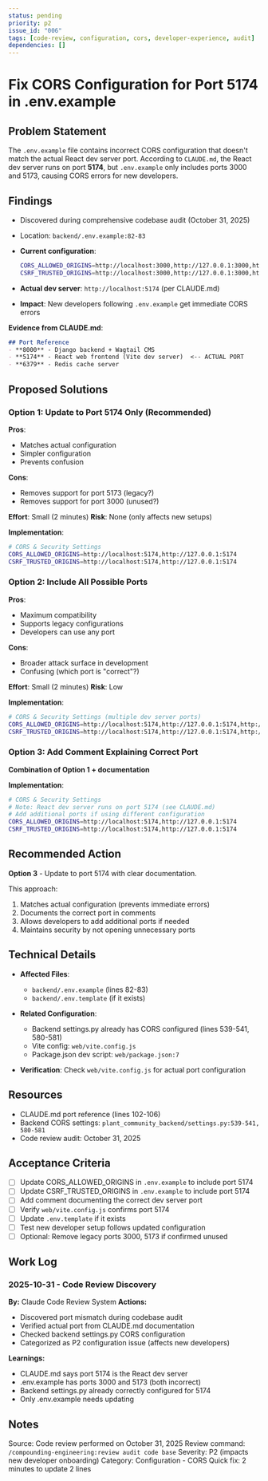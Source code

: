 ```yaml
---
status: pending
priority: p2
issue_id: "006"
tags: [code-review, configuration, cors, developer-experience, audit]
dependencies: []
---
```


# Fix CORS Configuration for Port 5174 in .env.example

## Problem Statement
The `.env.example` file contains incorrect CORS configuration that doesn't match the actual React dev server port. According to `CLAUDE.md`, the React dev server runs on port **5174**, but `.env.example` only includes ports 3000 and 5173, causing CORS errors for new developers.

## Findings
- Discovered during comprehensive codebase audit (October 31, 2025)
- Location: `backend/.env.example:82-83`
- **Current configuration**:
  ```bash
  CORS_ALLOWED_ORIGINS=http://localhost:3000,http://127.0.0.1:3000,http://localhost:5173,http://127.0.0.1:5173
  CSRF_TRUSTED_ORIGINS=http://localhost:3000,http://127.0.0.1:3000,http://localhost:5173,http://127.0.0.1:5173
  ```

- **Actual dev server**: `http://localhost:5174` (per CLAUDE.md)
- **Impact**: New developers following `.env.example` get immediate CORS errors

**Evidence from CLAUDE.md**:
```markdown
## Port Reference
- **8000** - Django backend + Wagtail CMS
- **5174** - React web frontend (Vite dev server)  <-- ACTUAL PORT
- **6379** - Redis cache server
```

## Proposed Solutions

### Option 1: Update to Port 5174 Only (Recommended)
**Pros**:
- Matches actual configuration
- Simpler configuration
- Prevents confusion

**Cons**:
- Removes support for port 5173 (legacy?)
- Removes support for port 3000 (unused?)

**Effort**: Small (2 minutes)
**Risk**: None (only affects new setups)

**Implementation**:
```bash
# CORS & Security Settings
CORS_ALLOWED_ORIGINS=http://localhost:5174,http://127.0.0.1:5174
CSRF_TRUSTED_ORIGINS=http://localhost:5174,http://127.0.0.1:5174
```

### Option 2: Include All Possible Ports
**Pros**:
- Maximum compatibility
- Supports legacy configurations
- Developers can use any port

**Cons**:
- Broader attack surface in development
- Confusing (which port is "correct"?)

**Effort**: Small (2 minutes)
**Risk**: Low

**Implementation**:
```bash
# CORS & Security Settings (multiple dev server ports)
CORS_ALLOWED_ORIGINS=http://localhost:5174,http://127.0.0.1:5174,http://localhost:5173,http://127.0.0.1:5173,http://localhost:3000,http://127.0.0.1:3000
CSRF_TRUSTED_ORIGINS=http://localhost:5174,http://127.0.0.1:5174,http://localhost:5173,http://127.0.0.1:5173,http://localhost:3000,http://127.0.0.1:3000
```

### Option 3: Add Comment Explaining Correct Port
**Combination of Option 1 + documentation**

**Implementation**:
```bash
# CORS & Security Settings
# Note: React dev server runs on port 5174 (see CLAUDE.md)
# Add additional ports if using different configuration
CORS_ALLOWED_ORIGINS=http://localhost:5174,http://127.0.0.1:5174
CSRF_TRUSTED_ORIGINS=http://localhost:5174,http://127.0.0.1:5174
```

## Recommended Action
**Option 3** - Update to port 5174 with clear documentation.

This approach:
1. Matches actual configuration (prevents immediate errors)
2. Documents the correct port in comments
3. Allows developers to add additional ports if needed
4. Maintains security by not opening unnecessary ports

## Technical Details
- **Affected Files**:
  - `backend/.env.example` (lines 82-83)
  - `backend/.env.template` (if it exists)

- **Related Configuration**:
  - Backend settings.py already has CORS configured (lines 539-541, 580-581)
  - Vite config: `web/vite.config.js`
  - Package.json dev script: `web/package.json:7`

- **Verification**:
  Check `web/vite.config.js` for actual port configuration

## Resources
- CLAUDE.md port reference (lines 102-106)
- Backend CORS settings: `plant_community_backend/settings.py:539-541, 580-581`
- Code review audit: October 31, 2025

## Acceptance Criteria
- [ ] Update CORS_ALLOWED_ORIGINS in `.env.example` to include port 5174
- [ ] Update CSRF_TRUSTED_ORIGINS in `.env.example` to include port 5174
- [ ] Add comment documenting the correct dev server port
- [ ] Verify `web/vite.config.js` confirms port 5174
- [ ] Update `.env.template` if it exists
- [ ] Test new developer setup follows updated configuration
- [ ] Optional: Remove legacy ports 3000, 5173 if confirmed unused

## Work Log

### 2025-10-31 - Code Review Discovery
**By:** Claude Code Review System
**Actions:**
- Discovered port mismatch during codebase audit
- Verified actual port from CLAUDE.md documentation
- Checked backend settings.py CORS configuration
- Categorized as P2 configuration issue (affects new developers)

**Learnings:**
- CLAUDE.md says port 5174 is the React dev server
- .env.example has ports 3000 and 5173 (both incorrect)
- Backend settings.py already correctly configured for 5174
- Only .env.example needs updating

## Notes
Source: Code review performed on October 31, 2025
Review command: `/compounding-engineering:review audit code base`
Severity: P2 (impacts new developer onboarding)
Category: Configuration - CORS
Quick fix: 2 minutes to update 2 lines
